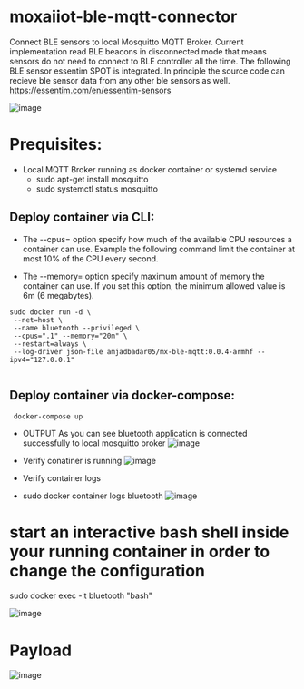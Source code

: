 # moxaiiot-ble-mqtt-connector
Connect BLE sensors to local Mosquitto MQTT Broker. Current implementation read BLE beacons in disconnected mode that means sensors do not need to connect to BLE controller all the time. 
The following BLE sensor essentim SPOT is integrated. In principle the source code can recieve ble sensor data from any other ble sensors as well. 
https://essentim.com/en/essentim-sensors

![image](https://github.com/abadar05/ble-to-mqtt-container/assets/22453359/faddefd8-f30c-4089-8748-da979bb8a83c)


# Prequisites:
- Local MQTT Broker running as docker container or systemd service
  - sudo apt-get install mosquitto 
  - sudo systemctl status mosquitto

## Deploy container via CLI:
- The --cpus=<value> option specify how much of the available CPU resources a container can use. 
  Example the following command limit the container at most 10% of the CPU every second.
  
 - The --memory=<value> option specify maximum amount of memory the container can use. If you set this option, the minimum allowed value is 6m (6 megabytes). 
  
  ```
  sudo docker run -d \
   --net=host \
   --name bluetooth --privileged \
   --cpus=".1" --memory="20m" \
   --restart=always \
   --log-driver json-file amjadbadar05/mx-ble-mqtt:0.0.4-armhf --ipv4="127.0.0.1"
   
   ```
## Deploy container via docker-compose:
 ```
  docker-compose up
 ```
- OUTPUT
  As you can see bluetooth application is connected successfully to local mosquitto broker 
![image](https://github.com/abadar05/ble-to-mqtt-container/assets/22453359/85845ba3-d051-4ba9-918e-891f553f3dab)
 


- Verify conatiner is running
![image](https://github.com/abadar05/ble-to-mqtt-container/assets/22453359/e3476fa4-518a-41d2-a6b0-d3d2bbaf0ed9)

 
- Verify container logs
- sudo docker container logs bluetooth 
![image](https://github.com/abadar05/ble-to-mqtt-container/assets/22453359/a6fc818d-254b-4172-859a-729bc6b8bbd4)


# start an interactive bash shell inside your running container in order to change the configuration 
sudo docker exec -it bluetooth "bash"
  
![image](https://user-images.githubusercontent.com/22453359/194760054-1f1f5f80-ab0b-403e-8ce7-a22c7ca4cd23.png)
 
# Payload 
![image](https://user-images.githubusercontent.com/22453359/180788227-a2879895-5114-4010-b4de-94594d73d3cf.png)

